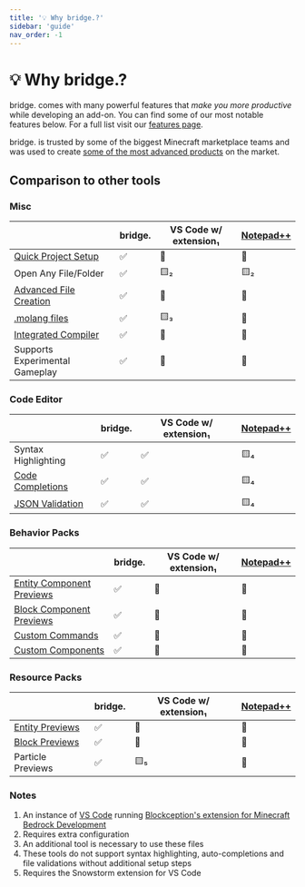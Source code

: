 ```yaml
---
title: '💡 Why bridge.?'
sidebar: 'guide'
nav_order: -1
---
```


# 💡 Why bridge.?

bridge. comes with many powerful features that _make you more productive_ while developing an add-on.
You can find some of our most notable features below. For a full list visit our [features page](/guide/features/).

bridge. is trusted by some of the biggest Minecraft marketplace teams and was used to create [some of the most advanced products](/creations/) on the market.

## Comparison to other tools

### Misc

|                                                                   | bridge.            | VS Code w/ extension₁ | [Notepad++](https://notepad-plus-plus.org/) |
| ----------------------------------------------------------------- | ------------------ | --------------------- | ------------------------------------------- |
| [Quick Project Setup](/guide/features/#quick-project-setup)       | :white_check_mark: | :no_entry_sign:       | :no_entry_sign:                             |
| Open Any File/Folder                                              | :white_check_mark: | :yellow_square:₂      | :yellow_square:₂                            |
| [Advanced File Creation](/guide/features/#advanced-file-creation) | :white_check_mark: | :no_entry_sign:       | :no_entry_sign:                             |
| [.molang files](/guide/advanced/molang-files/)                    | :white_check_mark: | :yellow_square:₃      | :no_entry_sign:                             |
| [Integrated Compiler](/guide/advanced/dash/)                      | :white_check_mark: | :no_entry_sign:       | :no_entry_sign:                             |
| Supports Experimental Gameplay                                    | :white_check_mark: | :no_entry_sign:       | :no_entry_sign:                             |

### Code Editor

|                                                                      | bridge.            | VS Code w/ extension₁ | [Notepad++](https://notepad-plus-plus.org/) |
| -------------------------------------------------------------------- | ------------------ | --------------------- | ------------------------------------------- |
| Syntax Highlighting                                                  | :white_check_mark: | :white_check_mark:    | :yellow_square:₄                            |
| [Code Completions](/guide/features/#auto-completions-and-validation) | :white_check_mark: | :white_check_mark:    | :yellow_square:₄                            |
| [JSON Validation](/guide/features/#auto-completions-and-validation)  | :white_check_mark: | :white_check_mark:    | :yellow_square:₄                            |

### Behavior Packs

|                                                             | bridge.            | VS Code w/ extension₁ | [Notepad++](https://notepad-plus-plus.org/) |
| ----------------------------------------------------------- | ------------------ | --------------------- | ------------------------------------------- |
| [Entity Component Previews](/guide/features/#file-previews) | :white_check_mark: | :no_entry_sign:       | :no_entry_sign:                             |
| [Block Component Previews](/guide/features/#file-previews)  | :white_check_mark: | :no_entry_sign:       | :no_entry_sign:                             |
| [Custom Commands](/guide/advanced/custom-commands/)         | :white_check_mark: | :no_entry_sign:       | :no_entry_sign:                             |
| [Custom Components](/guide/advanced/custom-components/)     | :white_check_mark: | :no_entry_sign:       | :no_entry_sign:                             |

### Resource Packs

|                                                   | bridge.            | VS Code w/ extension₁ | [Notepad++](https://notepad-plus-plus.org/) |
| ------------------------------------------------- | ------------------ | --------------------- | ------------------------------------------- |
| [Entity Previews](/guide/features/#file-previews) | :white_check_mark: | :no_entry_sign:       | :no_entry_sign:                             |
| [Block Previews](/guide/features/#file-previews)  | :white_check_mark: | :no_entry_sign:       | :no_entry_sign:                             |
| Particle Previews                                 | :white_check_mark: | :yellow_square:₅      | :no_entry_sign:                             |

### Notes

1. An instance of [VS Code](https://vscode.dev) running [Blockception's extension for Minecraft Bedrock Development](https://marketplace.visualstudio.com/items?itemName=BlockceptionLtd.blockceptionvscodeminecraftbedrockdevelopmentextension)
2. Requires extra configuration
3. An additional tool is necessary to use these files
4. These tools do not support syntax highlighting, auto-completions and file validations without additional setup steps
5. Requires the Snowstorm extension for VS Code
